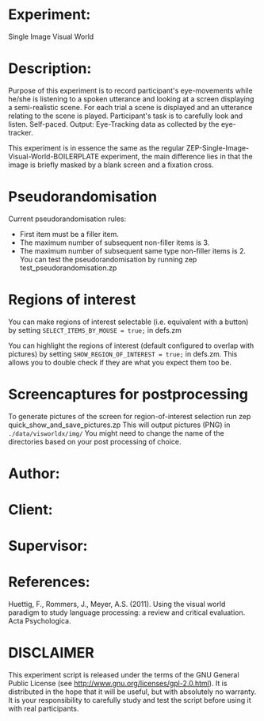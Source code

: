 # Experiment:
Single Image Visual World

# Description:
Purpose of this experiment is to record participant's eye-movements
while he/she is listening to a spoken utterance and looking at a 
screen displaying a semi-realistic scene. For each trial a scene 
is displayed and an utterance relating to the scene is played. 
Participant's task is to carefully look and listen. Self-paced. 
Output: Eye-Tracking data as collected by the eye-tracker.

This experiment is in essence the same as the regular
ZEP-Single-Image-Visual-World-BOILERPLATE experiment, the main difference
lies in that the image is briefly masked by a blank screen and a fixation
cross.

# Pseudorandomisation
Current pseudorandomisation rules:
* First item must be a filler item.
* The maximum number of subsequent non-filler items is 3.
* The maximum number of subsequent same type non-filler items is 2.
You can test the pseudorandomisation by running
 zep test_pseudorandomisation.zp

# Regions of interest
You can make regions of interest selectable (i.e. equivalent with a button) by
setting
 `SELECT_ITEMS_BY_MOUSE = true;`
in defs.zm

You can highlight the regions of interest (default configured to overlap with
pictures) by setting
 `SHOW_REGION_OF_INTEREST = true;`
in defs.zm. This allows you to double check if they are what you expect them
too be.

# Screencaptures for postprocessing
To generate pictures of the screen for region-of-interest selection run
 zep quick_show_and_save_pictures.zp
This will output pictures (PNG) in 
 `./data/visworldx/img/`
 You might need to change the name of the directories based on your
 post processing of choice.

# Author:

# Client:
  
# Supervisor:

# References:
Huettig, F., Rommers, J., Meyer, A.S. (2011).
Using the visual world paradigm to study language processing: 
a review and critical evaluation.
Acta Psychologica.

# DISCLAIMER

This experiment script is released under the terms of the GNU General Public
License (see http://www.gnu.org/licenses/gpl-2.0.html). It is distributed in
the hope that it will be useful, but with absolutely no warranty. It is your
responsibility to carefully study and test the script before using it with 
real participants.
